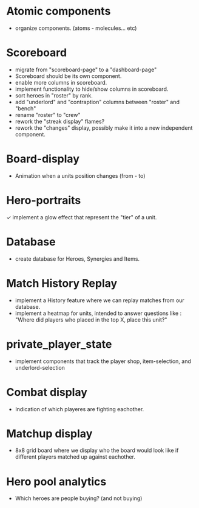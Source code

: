# Atomic components

- organize components. (atoms - molecules... etc)

# Scoreboard

- migrate from "scoreboard-page" to a "dashboard-page"
- Scoreboard should be its own component.
- enable more columns in scoreboard.
- implement functionality to hide/show columns in scoreboard.
- sort heroes in "roster" by rank.
- add "underlord" and "contraption" columns between "roster" and "bench"
- rename "roster" to "crew"
- rework the "streak display" flames?
- rework the "changes" display, possibly make it into a new independent component.

# Board-display

- Animation when a units position changes (from - to)

# Hero-portraits

✓ implement a glow effect that represent the "tier" of a unit.

# Database

- create database for Heroes, Synergies and Items.

# Match History Replay

- implement a History feature where we can replay matches from our database.
- implement a heatmap for units, intended to answer questions like : "Where did players who placed in the top X, place this unit?"

# private_player_state

- implement components that track the player shop, item-selection, and underlord-selection

# Combat display

- Indication of which playeres are fighting eachother.

# Matchup display

- 8x8 grid board where we display who the board would look like if different players matched up against eachother.

# Hero pool analytics

- Which heroes are people buying? (and not buying)
